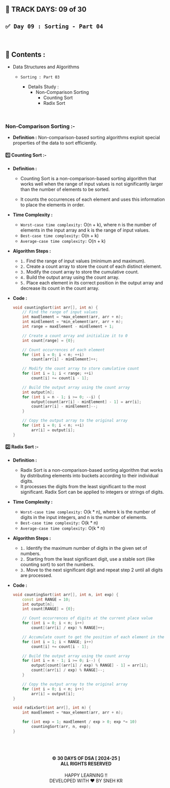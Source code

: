 ## 📅 TRACK DAYS: 09 of 30

## `✅ Day 09 : Sorting - Part 04`

</br>

## 📑 Contents :

- Data Structures and Algorithms

  - `Sorting : Part 03`

    - Details Study :
      - Non-Comparison Sorting
        - Counting Sort
        - Radix Sort

</br>

### Non-Comparison Sorting :-

- **Definition :** Non-comparison-based sorting algorithms exploit special properties of the data to sort efficiently.

#### 1️⃣ Counting Sort :-

- **Definition :**

  - Counting Sort is a non-comparison-based sorting algorithm that works well when the range of input values is not significantly larger than the number of elements to be sorted.

  - It counts the occurrences of each element and uses this information to place the elements in order.

- **Time Complexity :**

  - `Worst-case time complexity:` O(n + k), where n is the number of elements in the input array and k is the range of input values.
  - `Best-case time complexity:` O(n + k)
  - `Average-case time complexity:` O(n + k)

- **Algorithm Steps :**

  - `1.` Find the range of input values (minimum and maximum).
  - `2.` Create a count array to store the count of each distinct element.
  - `3.` Modify the count array to store the cumulative count.
  - `4.` Build the output array using the count array.
  - `5.` Place each element in its correct position in the output array and decrease its count in the count array.

- **Code :**

  ```cpp
  void countingSort(int arr[], int n) {
      // Find the range of input values
      int maxElement = *max_element(arr, arr + n);
      int minElement = *min_element(arr, arr + n);
      int range = maxElement - minElement + 1;

      // Create a count array and initialize it to 0
      int count[range] = {0};

      // Count occurrences of each element
      for (int i = 0; i < n; ++i)
          count[arr[i] - minElement]++;

      // Modify the count array to store cumulative count
      for (int i = 1; i < range; ++i)
          count[i] += count[i - 1];

      // Build the output array using the count array
      int output[n];
      for (int i = n - 1; i >= 0; --i) {
          output[count[arr[i] - minElement] - 1] = arr[i];
          count[arr[i] - minElement]--;
      }

      // Copy the output array to the original array
      for (int i = 0; i < n; ++i)
          arr[i] = output[i];
  }

  ```

#### 2️⃣ Radix Sort :-

- **Definition :**

  - Radix Sort is a non-comparison-based sorting algorithm that works by distributing elements into buckets according to their individual digits.
  - It processes the digits from the least significant to the most significant. Radix Sort can be applied to integers or strings of digits.

- **Time Complexity :**

  - `Worst-case time complexity:` O(k \* n), where k is the number of digits in the input integers, and n is the number of elements.
  - `Best-case time complexity:` O(k \* n)
  - `Average-case time complexity:` O(k \* n)

- **Algorithm Steps :**

  - `1.` Identify the maximum number of digits in the given set of numbers.
  - `2.` Starting from the least significant digit, use a stable sort (like counting sort) to sort the numbers.
  - `3.` Move to the next significant digit and repeat step 2 until all digits are processed.

- **Code :**

  ```cpp
  void countingSort(int arr[], int n, int exp) {
      const int RANGE = 10;
      int output[n];
      int count[RANGE] = {0};

      // Count occurrences of digits at the current place value
      for (int i = 0; i < n; i++)
          count[(arr[i] / exp) % RANGE]++;

      // Accumulate count to get the position of each element in the output array
      for (int i = 1; i < RANGE; i++)
          count[i] += count[i - 1];

      // Build the output array using the count array
      for (int i = n - 1; i >= 0; i--) {
          output[count[(arr[i] / exp) % RANGE] - 1] = arr[i];
          count[(arr[i] / exp) % RANGE]--;
      }

      // Copy the output array to the original array
      for (int i = 0; i < n; i++)
          arr[i] = output[i];
  }

  void radixSort(int arr[], int n) {
      int maxElement = *max_element(arr, arr + n);

      for (int exp = 1; maxElement / exp > 0; exp *= 10)
          countingSort(arr, n, exp);
  }

  ```

</br></br>

<h4 align="center">
  © 30 DAYS OF DSA [ 2024-25 ] </br>
  ALL RIGHTS RESERVED
</h4>

<p align="center">
  HAPPY LEARNING !!</br>
  DEVELOPED WITH ❤️ BY SNEH KR 
</p>
